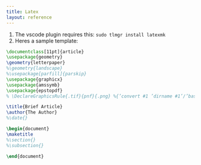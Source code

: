 ```yaml
---
title: Latex
layout: reference
---
```


1. The vscode plugin requires this: `sudo tlmgr install latexmk`
2. Heres a sample template: 

```latex
\documentclass[11pt]{article}
\usepackage{geometry}
\geometry{letterpaper}
%\geometry{landscape}
%\usepackage[parfill]{parskip}
\usepackage{graphicx}
\usepackage{amssymb}
\usepackage{epstopdf}
% \DeclareGraphicsRule{.tif}{pnf}{.png} %{’convert #1 ’dirname #1’/’basename #1 .tif’ .png}

\title{Brief Article}
\author{The Author}
%\date{}

\begin{document}
\maketitle
%\section{}
%\subsection{}

\end{document}
```
